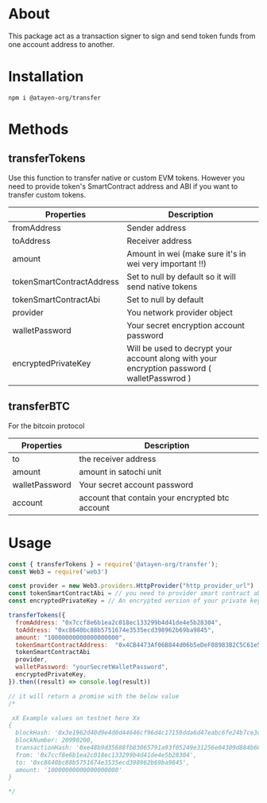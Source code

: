 # About

This package act as a transaction signer to sign and send token funds from one account address to another.

# Installation

```
npm i @atayen-org/transfer
```

# Methods

## transferTokens

Use this function to transfer native or custom EVM tokens. However you need to provide token's SmartContract address and ABI if you want to transfer custom tokens.

| Properties                | Description                                                                                 |
| ------------------------- | ------------------------------------------------------------------------------------------- |
| fromAddress               | Sender address                                                                              |
| toAddress                 | Receiver address                                                                            |
| amount                    | Amount in wei (make sure it's in wei very important !!)                                     |
| tokenSmartContractAddress | Set to null by default so it will send native tokens                                        |
| tokenSmartContractAbi     | Set to null by default                                                                      |
| provider                  | You network provider object                                                                 |
| walletPassword            | Your secret encryption account password                                                     |
| encryptedPrivateKey       | Will be used to decrypt your account along with your encryption password ( walletPasswrod ) |

## transferBTC

For the bitcoin protocol

| Properties     | Description                                     |
| -------------- | ----------------------------------------------- |
| to             | the receiver address                            |
| amount         | amount in satochi unit                          |
| walletPassword | Your secret account password                    |
| account        | account that contain your encrypted btc account |

# Usage

```js
const { transferTokens } = require('@atayen-org/transfer');
const Web3 = require('web3')

const provider = new Web3.providers.HttpProvider("http_provider_url")
const tokenSmartContractAbi = // you need to provider smart contract abi
const encryptedPrivateKey = // An encrypted version of your private key

transferTokens({
  fromAddress: "0x7ccf8e6b1ea2c018ec133299b4d41de4e5b28304",
  toAddress: "0xc8640bc88b5751674e3535ecd398962b69ba9845",
  amount: "10000000000000000000",
  tokenSmartContractAddress:  "0x4CB4473Af06B844d06b5eDeF08983B2C5C61e5af",
  tokenSmartContractAbi
  provider,
  walletPassword: "yourSecretWalletPassword",
  encryptedPrivateKey,
}).then((result) => console.log(result))

// it will return a promise with the below value
/*

 xX Example values on testnet here Xx
{
  blockHash: '0x3e1962d40d9e4d0d44646cf96d4c17159dda6d47eabc6fe24b7ce3c99889c6a4',
  blockNumber: 20990200,
  transactionHash: '0xe48b9d35688fb83065791a93f05249e31256e04309d884b665bbada537d03c46',
  from: '0x7ccf8e6b1ea2c018ec133299b4d41de4e5b28304',
  to: '0xc8640bc88b5751674e3535ecd398962b69ba9845',
  amount: '10000000000000000000'
}

*/

```
